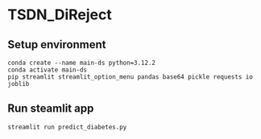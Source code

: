 # TSDN_DiReject

## Setup environment
```
conda create --name main-ds python=3.12.2
conda activate main-ds
pip streamlit streamlit_option_menu pandas base64 pickle requests io joblib
```

## Run steamlit app
```
streamlit run predict_diabetes.py
```
